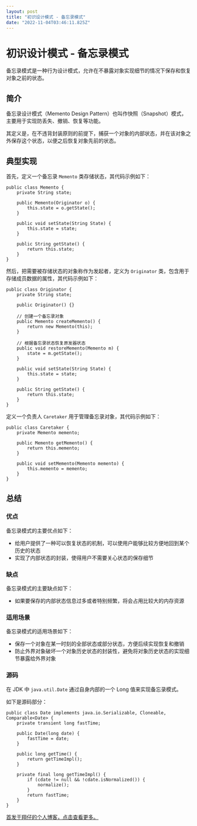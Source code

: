 ```yaml
---
layout: post
title: "初识设计模式 - 备忘录模式"
date: "2022-11-04T03:46:11.825Z"
---
```

初识设计模式 - 备忘录模式
==============

备忘录模式是一种行为设计模式，允许在不暴露对象实现细节的情况下保存和恢复对象之前的状态。

简介
--

备忘录设计模式（Memento Design Pattern）也叫作快照（Snapshot）模式，主要用于实现防丢失、撤销、恢复等功能。

其定义是，在不违背封装原则的前提下，捕获一个对象的内部状态，并在该对象之外保存这个状态，以便之后恢复对象先前的状态。

典型实现
----

首先，定义一个备忘录 `Memento` 类存储状态，其代码示例如下：

    public class Memento {
        private String state;
    
        public Memento(Originator o) {
            this.state = o.getState();
        }
    
        public void setState(String State) {
            this.state = state;
        }
    
        public String getState() {
            return this.state;
        }
    }
    

然后，把需要被存储状态的对象称作为发起者，定义为 `Originator` 类，包含用于存储成员数据的属性，其代码示例如下：

    public class Originator {
        private String state;
    
        public Originator() {}
    
        // 创建一个备忘录对象
        public Memento createMemento() {
            return new Memento(this);
        }
    
        // 根据备忘录状态恢复原发器状态
        public void restoreMemento(Memento m) {
            state = m.getState();
        }
    
        public void setState(String State) {
            this.state = state;
        }
    
        public String getState() {
            return this.state;
        }
    }
    

定义一个负责人 `Caretaker` 用于管理备忘录对象，其代码示例如下：

    public class Caretaker {
        private Memento memento;
    
        public Memento getMemento() {
            return this.memento;
        }
    
        public void setMemento(Memento memento) {
            this.memento = memento;
        }
    }
    

总结
--

### 优点

备忘录模式的主要优点如下：

*   给用户提供了一种可以恢复状态的机制，可以使用户能够比较方便地回到某个历史的状态
*   实现了内部状态的封装，使得用户不需要关心状态的保存细节

### 缺点

备忘录模式的主要缺点如下：

*   如果要保存的内部状态信息过多或者特别频繁，将会占用比较大的内存资源

### 适用场景

备忘录模式的适用场景如下：

*   保存一个对象在某一时刻的全部状态或部分状态，方便后续实现恢复和撤销
*   防止外界对象破坏一个对象历史状态的封装性，避免将对象历史状态的实现细节暴露给外界对象

### 源码

在 JDK 中 `java.util.Date` 通过自身内部的一个 Long 值来实现备忘录模式。

如下是源码部分：

    public class Date implements java.io.Serializable, Cloneable, Comparable<Date> {
        private transient long fastTime;
    
        public Date(long date) {
            fastTime = date;
        }
    
        public long getTime() {
            return getTimeImpl();
        }
    
        private final long getTimeImpl() {
            if (cdate != null && !cdate.isNormalized()) {
                normalize();
            }
            return fastTime;
        }
    }
    

[首发于翔仔的个人博客，点击查看更多。](https://fatedeity.cn/)